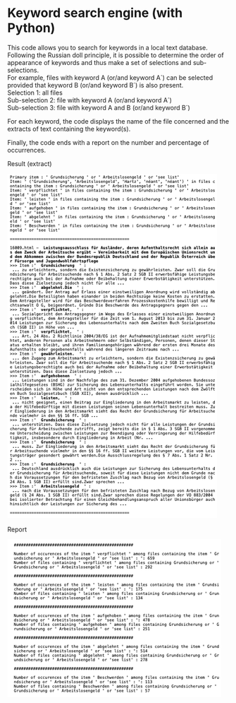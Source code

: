 # Keyword search engine (with Python)

This code allows you to search for keywords in a local text database.  
Following the Russian doll principle, it is possible to determine the order of appearance of keywords and thus make a set of selections and sub-selections.  
For example, files with keyword A (or/and keyword A´) can be selected provided that keyword B (or/and keyword B´) is also present.  
Selection 1: all files  
Sub-selection 2: file with keyword A (or/and keyword A´)  
Sub-selection 3: file with keyword A and B (or/and keyword B´)  

For each keyword, the code displays the name of the file concerned and the extracts of text containing the keyword(s).  

Finally, the code ends with a report on the number and percentage of occurrences.


Result (extract)

![alt text](https://github.com/AlexisDir/keyword_search_engine/blob/main/Screenshot_3.png?raw=true)

Report

![alt text](https://github.com/AlexisDir/keyword_search_engine/blob/main/Screenshot_2.png?raw=true)

